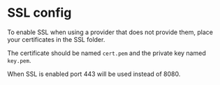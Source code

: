 # SSL config

To enable SSL when using a provider that does not provide them, place your certificates in the SSL folder.

The certificate should be named `cert.pem` and the private key named `key.pem`.

When SSL is enabled port 443 will be used instead of 8080.
